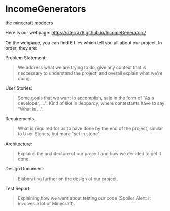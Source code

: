# IncomeGenerators
the minecraft modders 

Here is our webpage: https://dterra79.github.io/IncomeGenerators/

On the webpage, you can find 6 files which tell you all about our project. In order, they are:

Problem Statement:
> We address what we are trying to do, give any context that is neccessary to understand the project, and overall explain what we're doing.

User Stories: 
> Some goals that we want to accomplish, said in the form of "As a developer, ...". Kind of like in Jeopardy, where contestants have to say "What is ...".

Requirements:
> What is required for us to have done by the end of the project, similar to User Stories, but more "set in stone".

Architecture:
> Explains the architecture of our project and how we decided to get it done.

Design Document:
> Elaborating further on the design of our project.

Test Report: 
> Explaining how we went about testing our code (Spoiler Alert: it involves a lot of Minecraft).
